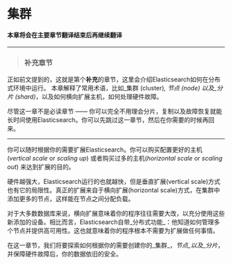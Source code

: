 # 集群

#### 本章将会在主要章节翻译结束后再继续翻译

****
> ### 补充章节

正如前文提到的，这就是第个**补充**的章节，这里会介绍Elasticsearch如何在分布式环境中运行。
本章解释了常用术语，比如_集群 (cluster)_, _节点 (node)_ 以及_分片 (shard)_，以及如何横向扩展主机，如何处理硬件故障。

尽管这一章不是必读章节 —— 你可以完全不用理会分片，复制以及故障恢复就能长时间使用Elasticsearch。你可以先跳过这一章节，然后在你需要的时候再回来。

****

你可以随时根据你的需要扩展Elasticsearch。你可以购买配置更好的主机(_vertical scale_ or _scaling up_) 或者购买过多的主机(_horizontal scale_ or _scaling out_) 来达到扩展的目的。

硬件越强大，Elasticsearch运行的也就越快，但是垂直扩展(vertical scale)方式也有它的局限性。真正的扩展来自于横向扩展(horizontal scale)方式，在集群中添加更多的节点，这样能在节点之间分配负载。

对于大多数数据库来说，横向扩展意味着你的程序往往需要大改，以充分使用这些新添加的设备。相比而言，Elasticsearch自带_分布式功能_：他知道如何管理多个节点并提供高可用性。这也就意味着你的程序根本不需要为扩展做任何事情。

在这一章节，我们将要探索如何根据你的需要创建你的_集群_，_节点_以及_分片_，并保障硬件故障后，你的数据依旧的安全。
